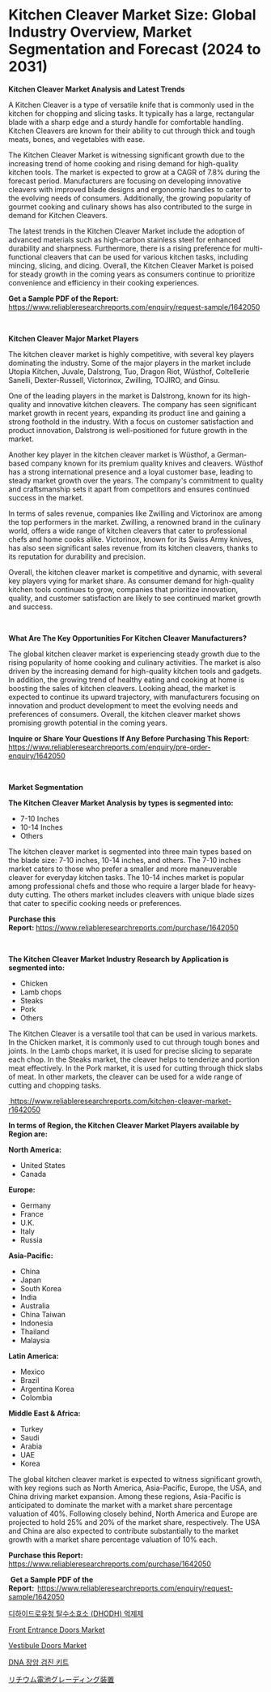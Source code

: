 <p><h1>Kitchen Cleaver Market Size: Global Industry Overview, Market Segmentation and Forecast (2024 to 2031)</h1></p><p><strong>Kitchen Cleaver Market Analysis and Latest Trends</strong></p>
<p><p>A Kitchen Cleaver is a type of versatile knife that is commonly used in the kitchen for chopping and slicing tasks. It typically has a large, rectangular blade with a sharp edge and a sturdy handle for comfortable handling. Kitchen Cleavers are known for their ability to cut through thick and tough meats, bones, and vegetables with ease.</p><p>The Kitchen Cleaver Market is witnessing significant growth due to the increasing trend of home cooking and rising demand for high-quality kitchen tools. The market is expected to grow at a CAGR of 7.8% during the forecast period. Manufacturers are focusing on developing innovative cleavers with improved blade designs and ergonomic handles to cater to the evolving needs of consumers. Additionally, the growing popularity of gourmet cooking and culinary shows has also contributed to the surge in demand for Kitchen Cleavers.</p><p>The latest trends in the Kitchen Cleaver Market include the adoption of advanced materials such as high-carbon stainless steel for enhanced durability and sharpness. Furthermore, there is a rising preference for multi-functional cleavers that can be used for various kitchen tasks, including mincing, slicing, and dicing. Overall, the Kitchen Cleaver Market is poised for steady growth in the coming years as consumers continue to prioritize convenience and efficiency in their cooking experiences.</p></p>
<p><strong>Get a Sample PDF of the Report:&nbsp;</strong> <a href="https://www.reliableresearchreports.com/enquiry/request-sample/1642050">https://www.reliableresearchreports.com/enquiry/request-sample/1642050</a></p>
<p>&nbsp;</p>
<p><strong>Kitchen Cleaver Major Market Players</strong></p>
<p><p>The kitchen cleaver market is highly competitive, with several key players dominating the industry. Some of the major players in the market include Utopia Kitchen, Juvale, Dalstrong, Tuo, Dragon Riot, Wüsthof, Coltellerie Sanelli, Dexter-Russell, Victorinox, Zwilling, TOJIRO, and Ginsu.</p><p>One of the leading players in the market is Dalstrong, known for its high-quality and innovative kitchen cleavers. The company has seen significant market growth in recent years, expanding its product line and gaining a strong foothold in the industry. With a focus on customer satisfaction and product innovation, Dalstrong is well-positioned for future growth in the market.</p><p>Another key player in the kitchen cleaver market is Wüsthof, a German-based company known for its premium quality knives and cleavers. Wüsthof has a strong international presence and a loyal customer base, leading to steady market growth over the years. The company's commitment to quality and craftsmanship sets it apart from competitors and ensures continued success in the market.</p><p>In terms of sales revenue, companies like Zwilling and Victorinox are among the top performers in the market. Zwilling, a renowned brand in the culinary world, offers a wide range of kitchen cleavers that cater to professional chefs and home cooks alike. Victorinox, known for its Swiss Army knives, has also seen significant sales revenue from its kitchen cleavers, thanks to its reputation for durability and precision.</p><p>Overall, the kitchen cleaver market is competitive and dynamic, with several key players vying for market share. As consumer demand for high-quality kitchen tools continues to grow, companies that prioritize innovation, quality, and customer satisfaction are likely to see continued market growth and success.</p></p>
<p>&nbsp;</p>
<p><strong>What Are The Key Opportunities For Kitchen Cleaver Manufacturers?</strong></p>
<p><p>The global kitchen cleaver market is experiencing steady growth due to the rising popularity of home cooking and culinary activities. The market is also driven by the increasing demand for high-quality kitchen tools and gadgets. In addition, the growing trend of healthy eating and cooking at home is boosting the sales of kitchen cleavers. Looking ahead, the market is expected to continue its upward trajectory, with manufacturers focusing on innovation and product development to meet the evolving needs and preferences of consumers. Overall, the kitchen cleaver market shows promising growth potential in the coming years.</p></p>
<p><strong>Inquire or Share Your Questions If Any Before Purchasing This Report:</strong> <a href="https://www.reliableresearchreports.com/enquiry/pre-order-enquiry/1642050">https://www.reliableresearchreports.com/enquiry/pre-order-enquiry/1642050</a></p>
<p>&nbsp;</p>
<p><strong>Market Segmentation</strong></p>
<p><strong>The Kitchen Cleaver Market Analysis by types is segmented into:</strong></p>
<p><ul><li>7-10 Inches</li><li>10-14 Inches</li><li>Others</li></ul></p>
<p><p>The kitchen cleaver market is segmented into three main types based on the blade size: 7-10 inches, 10-14 inches, and others. The 7-10 inches market caters to those who prefer a smaller and more maneuverable cleaver for everyday kitchen tasks. The 10-14 inches market is popular among professional chefs and those who require a larger blade for heavy-duty cutting. The others market includes cleavers with unique blade sizes that cater to specific cooking needs or preferences.</p></p>
<p><strong>Purchase this Report:&nbsp;</strong><a href="https://www.reliableresearchreports.com/purchase/1642050">https://www.reliableresearchreports.com/purchase/1642050</a></p>
<p>&nbsp;</p>
<p><strong>The Kitchen Cleaver Market Industry Research by Application is segmented into:</strong></p>
<p><ul><li>Chicken</li><li>Lamb chops</li><li>Steaks</li><li>Pork</li><li>Others</li></ul></p>
<p><p>The Kitchen Cleaver is a versatile tool that can be used in various markets. In the Chicken market, it is commonly used to cut through tough bones and joints. In the Lamb chops market, it is used for precise slicing to separate each chop. In the Steaks market, the cleaver helps to tenderize and portion meat effectively. In the Pork market, it is used for cutting through thick slabs of meat. In other markets, the cleaver can be used for a wide range of cutting and chopping tasks.</p></p>
<p><a href="https://www.reliableresearchreports.com/kitchen-cleaver-market-r1642050">&nbsp;https://www.reliableresearchreports.com/kitchen-cleaver-market-r1642050</a></p>
<p><strong>In terms of Region, the Kitchen Cleaver Market Players available by Region are:</strong></p>
<p>
    <p> <strong> North America: </strong>
        <ul>
            <li>United States</li>
            <li>Canada</li>
        </ul>
        </p> 
    <p> <strong> Europe: </strong>
        <ul>
            <li>Germany</li>
            <li>France</li>
            <li>U.K.</li>
            <li>Italy</li>
            <li>Russia</li>
        </ul>
        </p> 
    <p> <strong> Asia-Pacific: </strong>
        <ul>
            <li>China</li>
            <li>Japan</li>
            <li>South Korea</li>
            <li>India</li>
            <li>Australia</li>
            <li>China Taiwan</li>
            <li>Indonesia</li>
            <li>Thailand</li>
            <li>Malaysia</li>
        </ul>
        </p> 
    <p> <strong> Latin America: </strong>
        <ul>
            <li>Mexico</li>
            <li>Brazil</li>
            <li>Argentina Korea</li>
            <li>Colombia</li>
        </ul>
        </p> 
    <p> <strong> Middle East & Africa: </strong>
        <ul>
            <li>Turkey</li>
            <li>Saudi</li>
            <li>Arabia</li>
            <li>UAE</li>
            <li>Korea</li>
        </ul>
    </p>
    </p>
<p><p>The global kitchen cleaver market is expected to witness significant growth, with key regions such as North America, Asia-Pacific, Europe, the USA, and China driving market expansion. Among these regions, Asia-Pacific is anticipated to dominate the market with a market share percentage valuation of 40%. Following closely behind, North America and Europe are projected to hold 25% and 20% of the market share, respectively. The USA and China are also expected to contribute substantially to the market growth with a market share percentage valuation of 10% each.</p></p>
<p><strong>Purchase this Report: </strong><a href="https://www.reliableresearchreports.com/purchase/1642050">https://www.reliableresearchreports.com/purchase/1642050</a></p>
<p>&nbsp;<strong>Get a Sample PDF of the Report:&nbsp;&nbsp;</strong><a href="https://www.reliableresearchreports.com/enquiry/request-sample/1642050">https://www.reliableresearchreports.com/enquiry/request-sample/1642050</a></p>
<p><strong></strong></p>
<p><p><a href="https://github.com/LoganRew1964/Market-Research-Report-List-1/blob/main/5561204151748.md">디하이드로유청 탈수소효소 (DHODH) 억제제</a></p><p><a href="https://github.com/pennyaldbrittonh658/Market-Research-Report-List-1/blob/main/front-entrance-doors-market.md">Front Entrance Doors Market</a></p><p><a href="https://github.com/dmmanir420/Market-Research-Report-List-1/blob/main/vestibule-doors-market.md">Vestibule Doors Market</a></p><p><a href="https://github.com/akzkkws047661437/Market-Research-Report-List-2/blob/main/5243444151749.md">DNA 장암 검진 키트</a></p><p><a href="https://github.com/klon646/Market-Research-Report-List-1/blob/main/7227367144017.md">リチウム電池グレーディング装置</a></p></p>